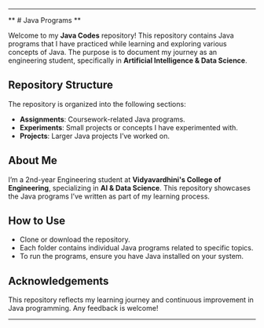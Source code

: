 
---

** # Java Programs **

Welcome to my **Java Codes** repository! This repository contains Java programs that I have practiced while learning and exploring various concepts of Java. The purpose is to document my journey as an engineering student, specifically in **Artificial Intelligence & Data Science**.

## Repository Structure
The repository is organized into the following sections:
- **Assignments**: Coursework-related Java programs.
- **Experiments**: Small projects or concepts I have experimented with.
- **Projects**: Larger Java projects I’ve worked on.

## About Me
I’m a 2nd-year Engineering student at **Vidyavardhini's College of Engineering**, specializing in **AI & Data Science**. This repository showcases the Java programs I’ve written as part of my learning process.

## How to Use
- Clone or download the repository.
- Each folder contains individual Java programs related to specific topics.
- To run the programs, ensure you have Java installed on your system.

## Acknowledgements
This repository reflects my learning journey and continuous improvement in Java programming. Any feedback is welcome!

---
